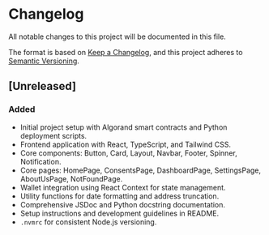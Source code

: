 # Changelog

All notable changes to this project will be documented in this file.

The format is based on [Keep a Changelog](https://keepachangelog.com/en/1.0.0/),
and this project adheres to [Semantic Versioning](https://semver.org/spec/v2.0.0.html).

## [Unreleased]

### Added
- Initial project setup with Algorand smart contracts and Python deployment scripts.
- Frontend application with React, TypeScript, and Tailwind CSS.
- Core components: Button, Card, Layout, Navbar, Footer, Spinner, Notification.
- Core pages: HomePage, ConsentsPage, DashboardPage, SettingsPage, AboutUsPage, NotFoundPage.
- Wallet integration using React Context for state management.
- Utility functions for date formatting and address truncation.
- Comprehensive JSDoc and Python docstring documentation.
- Setup instructions and development guidelines in README.
- `.nvmrc` for consistent Node.js versioning. 